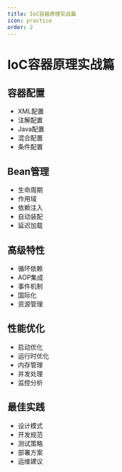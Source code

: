 ```yaml
---
title: IoC容器原理实战篇
icon: practice
order: 2
---
```


# IoC容器原理实战篇

## 容器配置
- XML配置
- 注解配置
- Java配置
- 混合配置
- 条件配置

## Bean管理
- 生命周期
- 作用域
- 依赖注入
- 自动装配
- 延迟加载

## 高级特性
- 循环依赖
- AOP集成
- 事件机制
- 国际化
- 资源管理

## 性能优化
- 启动优化
- 运行时优化
- 内存管理
- 并发处理
- 监控分析

## 最佳实践
- 设计模式
- 开发规范
- 测试策略
- 部署方案
- 运维建议
